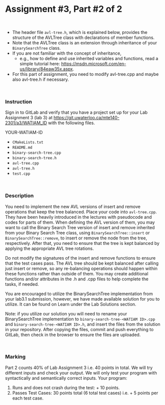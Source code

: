 # Assignment #3, Part #2 of 2

<br>

- The header file `avl-tree.h`, which is explained below, provides the structure of the AVLTree class with declarations of member functions.
- Note that the AVLTree class is an extension through inheritance of your `BinarySearchTree` class. 
- If you are not familiar with the concept of inheritance, 
    - e.g., how to define and use inherited variables and functions, read a simple tutorial here: https://msdn.microsoft.com/en-us/library/84eaw35x.aspx.
- For this part of assignment, you need to modify avl-tree.cpp and maybe also avl-tree.h if necessary.

<br>

### Instruction
Sign in to GitLab and verify that you have a project set up for your Lab Assignment 3 (lab 3) at https://git.uwaterloo.ca/mte140-2301/a3/WATIAM_ID with the following files.

YOUR-WATIAM-ID
- `CMakeLists.txt`
- `README.md`
- `binary-search-tree.cpp`
- `binary-search-tree.h`
- `avl-tree.cpp`
- `avl-tree.h`
- `test.cpp`

<br>

### Description
You need to implement the new AVL versions of insert and remove operations that keep the tree balanced. 
Place your code into `avl-tree.cpp`. 
They have been heavily introduced in the lectures with pseudocode and codes for parts of them. 
When defining the AVL version of them, you may want to call the Binary Search Tree version of insert and remove inherited from your Binary Search Tree class, using `BinarySearchTree::insert` or `BinarySearchTree::remove`, to insert or remove the node from the tree, respectively. 
After that, you need to ensure that the tree is kept balanced by applying the appropriate AVL tree rotations.

Do not modify the signatures of the insert and remove functions to ensure that the test cases pass. 
The AVL tree should be kept balanced after calling just insert or remove, so any re-balancing operations should happen within these functions rather than outside of them.
You may create additional functions and/or attributes in the .h and .cpp files to help complete the tasks, if needed.

You are encouraged to utilize the BinarySearchTree implementation from your lab3.1 submission, however, we have made available solution for you to utilize. 
It can be found on Learn under the Lab Solutions section.

Note: if you utilize our solution you will need to rename your BinarySearchTree implementation to `binary-search-tree-<WATIAM ID>.cpp` and `binary-search-tree-<WATIAM ID>.h`, and insert the files from the solution in your repository. 
After copying the files, commit and push everything to GitLab, then check in the browser to ensure the files are uploaded.

<br>

### Marking
Part 2 counts 40% of Lab Assignment 3 i.e. 40 points in total. We will try different inputs and check your output. 
We will only test your program with syntactically and semantically correct inputs. 
Your program:
1) Runs and does not crash during the test: + 10 points.
2) Passes Test Cases: 30 points total (6 total test cases) i.e. + 5 points per each test case.